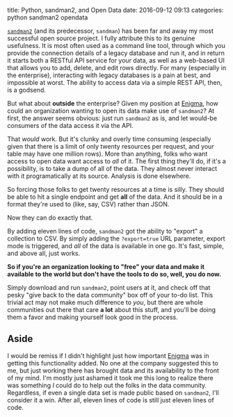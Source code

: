 title: Python, sandman2, and Open Data
date: 2016-09-12 09:13
categories: python sandman2 opendata

[`sandman2`](https://github.com/jeffknupp/sandman) (and its predecessor, `sandman`) has been far and away my most
successful open source project. I fully attribute this to its genuine usefulness. It is most often used as a command
line tool, through which you provide the connection details of a legacy database and run it, and in return it starts
both a RESTful API service for your data, as well as a web-based UI that allows you to add, delete, and edit rows
directly. For many (especially in the enterprise), interacting with legacy databases is a pain at best, and impossible
at worst. The ability to access data via a simple REST API, then, is a godsend.

But what about **outside** the enterprise? Given my position at [Enigma](http://enigma.io), how could an organization
wanting to open its data make use of `sandman2`? At first, the answer seems obvious: just run `sandman2` as is, and let
would-be consumers of the data access it via the API.

That *would* work. But it's clunky and overly time consuming (especially given that there is a limit of only twenty resources per request, and your table may have one million rows). More than anything, folks who want access to open data want access to _all_ of it. The first thing they'll do, if it's a possibility, is to take a dump of all of the data. They almost never interact with it programatically at its source. Analysis is done elsewhere.

So forcing those folks to get twenty resources at a time is silly. They should be able to hit a single endpoint and get
**all** of the data. And it should be in a format they're used to (like, say, CSV) rather than JSON.

Now they can do exactly that.

By adding eleven lines of code, `sandman2` got the ability to "export" a collection to CSV. By simply adding the
`?export=true` URL parameter, export mode is triggered, and *all* of the data is available in one go. It's fast, simple,
and above all, just works.

**So if you're an organization looking to "free" your data and make it available to the world but don't have the tools to do so, well, you do now.**

Simply download and run `sandman2`, point users at it, and check off that pesky "give back to the data community" box
off of your to-do list. This trivial act may not make much difference to *you*, but there are whole communities out
there that care **a lot** about this stuff, and you'll be doing them a favor and making yourself look good in the
process.

## Aside

I would be remiss if I didn't highlight just how important [Enigma](http://enigma.io) was in getting this functionality
added. No one at the company suggested this to me, but just working there has brought data and its availability to the
front of my mind. I'm mostly just ashamed it took me this long to realize there was something *I* could do to help out
the folks in the data community. Regardless, if even a single data set is made public based on `sandman2`, I'll consider
it a win. After all, eleven lines of code is still just eleven lines of code.
